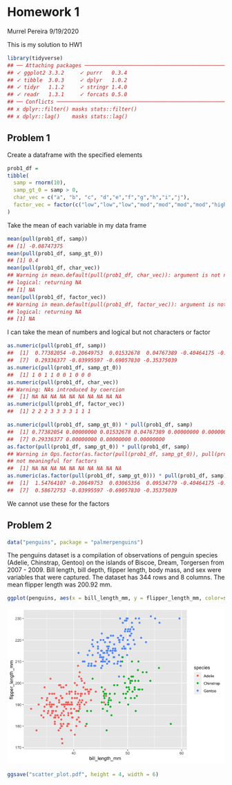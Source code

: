 Homework 1
================
Murrel Pereira
9/19/2020

This is my solution to HW1

``` r
library(tidyverse)
## ── Attaching packages ─────────────────────────────────────────────────────── tidyverse 1.3.0 ──
## ✓ ggplot2 3.3.2     ✓ purrr   0.3.4
## ✓ tibble  3.0.3     ✓ dplyr   1.0.2
## ✓ tidyr   1.1.2     ✓ stringr 1.4.0
## ✓ readr   1.3.1     ✓ forcats 0.5.0
## ── Conflicts ────────────────────────────────────────────────────────── tidyverse_conflicts() ──
## x dplyr::filter() masks stats::filter()
## x dplyr::lag()    masks stats::lag()
```

## Problem 1

Create a dataframe with the specified elements

``` r
prob1_df = 
tibble(
  samp = rnorm(10),
  samp_gt_0 = samp > 0,
  char_vec = c("a", "b", "c", "d","e","f","g","h","i","j"),
  factor_vec = factor(c("low","low","low","mod","mod","mod","mod","high","high","high"))
)
```

Take the mean of each variable in my data frame

``` r
mean(pull(prob1_df, samp))
## [1] -0.08747375
mean(pull(prob1_df, samp_gt_0))
## [1] 0.4
mean(pull(prob1_df, char_vec))
## Warning in mean.default(pull(prob1_df, char_vec)): argument is not numeric or
## logical: returning NA
## [1] NA
mean(pull(prob1_df, factor_vec))
## Warning in mean.default(pull(prob1_df, factor_vec)): argument is not numeric or
## logical: returning NA
## [1] NA
```

I can take the mean of numbers and logical but not characters or factor

``` r
as.numeric(pull(prob1_df, samp))
##  [1]  0.77382054 -0.20649753  0.01532678  0.04767389 -0.40464175 -0.30949852
##  [7]  0.29336377 -0.03995597 -0.69057830 -0.35375039
as.numeric(pull(prob1_df, samp_gt_0))
##  [1] 1 0 1 1 0 0 1 0 0 0
as.numeric(pull(prob1_df, char_vec))
## Warning: NAs introduced by coercion
##  [1] NA NA NA NA NA NA NA NA NA NA
as.numeric(pull(prob1_df, factor_vec))
##  [1] 2 2 2 3 3 3 3 1 1 1
```

``` r
as.numeric(pull(prob1_df, samp_gt_0)) * pull(prob1_df, samp)
##  [1] 0.77382054 0.00000000 0.01532678 0.04767389 0.00000000 0.00000000
##  [7] 0.29336377 0.00000000 0.00000000 0.00000000
as.factor(pull(prob1_df, samp_gt_0)) * pull(prob1_df, samp)
## Warning in Ops.factor(as.factor(pull(prob1_df, samp_gt_0)), pull(prob1_df, : '*'
## not meaningful for factors
##  [1] NA NA NA NA NA NA NA NA NA NA
as.numeric(as.factor(pull(prob1_df, samp_gt_0))) * pull(prob1_df, samp)
##  [1]  1.54764107 -0.20649753  0.03065356  0.09534779 -0.40464175 -0.30949852
##  [7]  0.58672753 -0.03995597 -0.69057830 -0.35375039
```

We cannot use these for the factors

## Problem 2

``` r
data("penguins", package = "palmerpenguins")
```

The penguins dataset is a compilation of observations of penguin species
(Adelie, Chinstrap, Gentoo) on the islands of Biscoe, Dream, Torgersen
from 2007 - 2009. Bill length, bill depth, flipper length, body mass,
and sex were variables that were captured. The dataset has 344 rows and
8 columns. The mean flipper length was 200.92
mm.

``` r
ggplot(penguins, aes(x = bill_length_mm, y = flipper_length_mm, color=species)) + geom_point()
```

![](p8105_hw1_mwp2123_files/figure-gfm/unnamed-chunk-6-1.png)<!-- -->

``` r
ggsave("scatter_plot.pdf", height = 4, width = 6)
```
